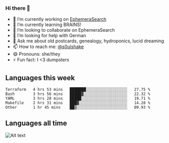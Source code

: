 ### Hi there 👋

<!--
**soulshake/soulshake** is a ✨ _special_ ✨ repository because its `README.md` (this file) appears on your GitHub profile.

Here are some ideas to get you started:

- 🔭 I’m currently working on ...
- 🌱 I’m currently learning ...
- 👯 I’m looking to collaborate on ...
- 🤔 I’m looking for help with ...
- 💬 Ask me about ...
- 📫 How to reach me: ...
- 😄 Pronouns: ...
- ⚡ Fun fact: ...
-->


- 🔭 I’m currently working on [EphemeraSearch](https://www.ephemerasearch.com/)
- 🌱 I’m currently learning BRAINS!
- 👯 I’m looking to collaborate on EphemeraSearch
- 🤔 I’m looking for help with German
- 💬 Ask me about old postcards, genealogy, hydroponics, lucid dreaming
- 📫 How to reach me: [@s0ulshake](https://twitter.com/soulshake)
- 😄 Pronouns: she/they
- ⚡ Fun fact: I <3 dumpsters

## Languages this week

<!--START_SECTION:waka-->
```text
Terraform   4 hrs 53 mins   ███████░░░░░░░░░░░░░░░░░░   27.75 % 
Bash        3 hrs 56 mins   █████▓░░░░░░░░░░░░░░░░░░░   22.32 % 
YAML        3 hrs 28 mins   █████░░░░░░░░░░░░░░░░░░░░   19.71 % 
Makefile    2 hrs 31 mins   ███▓░░░░░░░░░░░░░░░░░░░░░   14.28 % 
Other       1 hr 45 mins    ██▒░░░░░░░░░░░░░░░░░░░░░░   09.93 % 
```
<!--END_SECTION:waka-->

## Languages all time
![Alt text](https://wakatime.com/share/@aj/6aa10b67-a5e9-4fb1-acaf-8692f4385172.svg)
